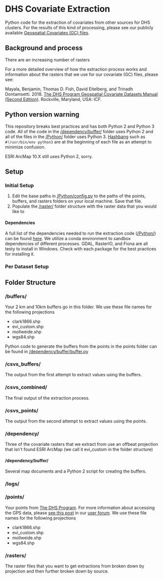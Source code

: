 # DHS Covariate Extraction

Python code for the extraction of covariates from other sources for DHS clusters. For the results of this kind of processing, please see our publicly available [Geospatial Covariates (GC) files](https://spatialdata.dhsprogram.com/covariates/).

## Background and process
There are an increasing number of rasters

For a more detailed overview of how the extraction process works and information about the rasters that we use for our covariate (GC) files, please see:

Mayala, Benjamin, Thomas D. Fish, David Eitelberg, and Trinadh Dontamsetti. 2018. [The DHS Program Geospatial Covariate Datasets Manual (Second Edition)](https://spatialdata.dhsprogram.com/references/DHS%20Covariates%20Extract%20Data%20Description%202.pdf). Rockville, Maryland, USA: ICF.

## Python version warning
This repository breaks best practices and has both Python 2 and Python 3 code. All of the code in the [/dependency/buffer/](/dependency/buffer/) folder uses Python 2 and all of the files in the [/Python/](/Python/) folder uses Python 3. [Hashbang](https://en.wikipedia.org/wiki/Shebang_(Unix)) such as `#!/usr/bin/env python3` are at the beginning of each file as an attempt to minimize confusion.

ESRI ArcMap 10.X still uses Python 2, sorry.

## Setup
### Initial Setup

1. Edit the base paths in [/Python/config.py](/Python/config.py) to the paths of the points, buffers, and rasters folders on your local machine. Save that file.
2. Populate the [/raster/](/raster/) folder structure with the raster data that you would like to 

#### Dependencies
  A full list of the dependencies needed to run the extraction code ([/Python/](/Python/)) can be found [here](/Python/conda_environment.yml). We utilize a conda environment to sandbox dependencies of different processes. GDAL, RasterIO, and Fiona are all testy to install in Windows. Check with each package for the best practices for installing it.

### Per Dataset Setup


## Folder Structure
### /buffers/
Your 2 km and 10km buffers go in this folder. We use these file names for the following projections

* clark1866.shp
* evi_custom.shp
* mollweide.shp
* wgs84.shp

Python code to generate the buffers from the points in the points folder can be found in [/dependency/buffer/buffer.py](/dependency/buffer/buffer.py)

### /csvs_buffers/
The output from the first attempt to extract values using the buffers.

### /csvs_combined/
The final output of the extraction process.

### /csvs_points/
The output from the second attempt to extract values using the points.

### /dependency/
Three of the covariate rasters that we extract from use an offbeat projection that isn't found ESRI ArcMap (we call it evi_custom in the folder structure)

#### /dependency/buffer/
Several map documents and a Python 2 script for creating the buffers.

### /logs/

### /points/
Your points from [The DHS Program](https://dhsprogram.com/data/available-datasets.cfm). For more information about accessing the GPS data, please [see this post](https://userforum.dhsprogram.com/index.php?t=msg&th=6448&start=0&) in our [user forum](https://userforum.dhsprogram.com/). We use these file names for the following projections

* clark1866.shp
* evi_custom.shp
* mollweide.shp
* wgs84.shp

### /rasters/
The raster files that you want to get extractions from broken down by projection and then further broken down by source.
